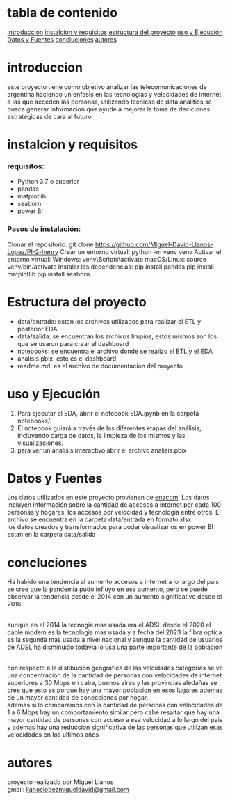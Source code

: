 # tabla de contenido
[introduccion](#introduccion)
[instalcion y requisitos](#instalcion-y-requisitos)
[estructura del proyecto](#estructura-del-proyecto)
[uso y Ejecución](#uso-y-ejecución)
[Datos y Fuentes](#Datos-y-Fuentes)
[concluciones](#concluciones)
[autores](#autores)

# introduccion

este proyecto tiene como objetivo analizar las telecomunicaciones de argentina haciendo un enfasis en las tecnologias y velocidades de internet a las que acceden las personas, utilizando tecnicas de data analitics se busca generar informacion que ayude a mejorar la toma de deciciones estrategicas de cara al futuro

# instalcion y requisitos

### requisitos:
- Python 3.7 o superior
- pandas
- matplotlib
- seaborn
- power BI

### Pasos de instalación:

Clonar el repositorio: git clone https://github.com/Miguel-David-Llanos-Lopez/PI-2-henry
Crear un entorno virtual: python -m venv venv
Activar el entorno virtual:
Windows: venv\Scripts\activate
macOS/Linux: source venv/bin/activate
Instalar las dependencias:
pip install pandas
pip install matplotlib
pip install seaborn

# Estructura del proyecto

- data/entrada: estan los archivos utilizados para realizar el ETL y posterior EDA
- data/salida: se encuentran los archivos limpios, estos mismos son los que se usaron para crear el dashboard
- notebooks: se encuentra el archivo donde se realizo el ETL y el EDA
- analisis.pbix: este es el dashboard
- readme.md: es el archivo de documentacion del proyecto

# uso y Ejecución
1) Para ejecutar el EDA, abrir el notebook EDA.ipynb en la carpeta notebooks/.
2) El notebook guiará a través de las diferentes etapas del análisis, incluyendo carga de datos, la limpieza de los mismos y las visualizaciones.
3) para ver un analisis interactivo abrir el archivo analisis.pbix

# Datos y Fuentes
Los datos utilizados en este proyecto provienen de [enacom](https://view.officeapps.live.com/op/view.aspx?src=https%3A%2F%2Findicadores.enacom.gob.ar%2FFiles%2FDatos_Abiertos%2FInternet.xlsx&wdOrigin=BROWSELINK). Los datos incluyen información sobre la cantidad de accesos a internet por cada 100 personas y hogares, los accesos por velocidad y tecnologia entre otros. El archivo se encuentra en la carpeta data/entrada en formato xlsx.<br>
los datos creados y transformados para poder visualizarlos en power BI estan en la carpeta data/salida 

# concluciones

Ha habido una tendencia al aumento accesos a internet a lo largo del pais se cree que la pandemia pudo influyo en ese aumento, pero se puede observar la tendencia desde el 2014 con un aumento significativo desde el 2016. <br> <br>

aunque en el 2014 la tecnogia mas usada era el ADSL desde el 2020 el cable modem es la tecnologia mas usada y a fecha del 2023 la fibra optica es la segunda mas usada a nivel nacional y aunque la cantidad de usuarios de ADSL ha disminuido todavia lo usa una parte importante de la poblacion <br> <br>

con respecto a la distibucion geografica de las velcidades categorias se ve una concentracion de la cantidad de personas con velocidades de internet superiores a 30 Mbps en caba, buenos aires y las provincias aledañas se cree que esto es porque hay una mayor poblacion en esos lugares ademas de un mayor cantidad de conecciones por hogar. <br>
ademas si lo comparamos con la cantidad de personas con velocidades de 1 a 6 Mbps hay un comportamiento similar pero cabe resaltar que hay una mayor cantidad de personas con acceso a esa velocidad a lo largo del pais y ademas hay una reduccion significativa de las personas que utilizan esas velocidades en los ultimos años

# autores

proyecto realizado por Miguel Llanos <br>
gmail: llanoslopezmigueldavid@gmail.com